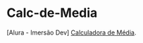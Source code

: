 # Calc-de-Media
[Alura - Imersão Dev] [Calculadora de Média](https://telesolvr.github.io/Calc-de-Media/).
